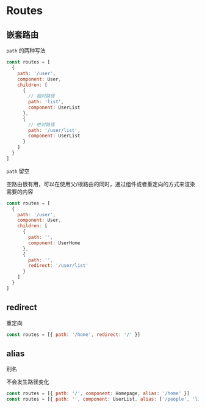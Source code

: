 # Routes

## 嵌套路由

`path` 的两种写法

```js
const routes = [
  {
    path: '/user',
    component: User,
    children: [
      {
        // 相对路径
        path: 'list',
        component: UserList
      },
      {
        // 绝对路径
        path: '/user/list',
        component: UserList
      }
    ]
  }
]
```

`path` 留空

空路由很有用，可以在使用父/根路由的同时，通过组件或者重定向的方式来渲染需要的内容

```js
const routes = [
  {
    path: '/user',
    component: User,
    children: [
      {
        path: '',
        component: UserHome
      },
      {
        path: '',
        redirect: '/user/list'
      }
    ]
  }
]
```

## redirect

重定向

```js
const routes = [{ path: '/home', redirect: '/' }]
```

## alias

别名

不会发生路径变化

```js
const routes = [{ path: '/', component: Homepage, alias: '/home' }]
const routes = [{ path: '', component: UserList, alias: ['/people', 'list'] }]
```
